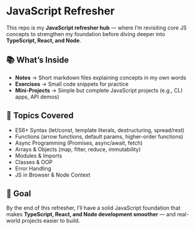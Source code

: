 # JavaScript Refresher

This repo is my **JavaScript refresher hub** — where I’m revisiting core JS concepts to strengthen my foundation before diving deeper into **TypeScript, React, and Node**.

## 📚 What’s Inside

-   **Notes** → Short markdown files explaining concepts in my own words
-   **Exercises** → Small code snippets for practice
-   **Mini-Projects** → Simple but complete JavaScript projects (e.g., CLI apps, API demos)

## 🎯 Topics Covered

-   ES6+ Syntax (let/const, template literals, destructuring, spread/rest)
-   Functions (arrow functions, default params, higher-order functions)
-   Async Programming (Promises, async/await, fetch)
-   Arrays & Objects (map, filter, reduce, immutability)
-   Modules & Imports
-   Classes & OOP
-   Error Handling
-   JS in Browser & Node Context

## 🚀 Goal

By the end of this refresher, I’ll have a solid JavaScript foundation that makes **TypeScript, React, and Node development smoother** — and real-world projects easier to build.
